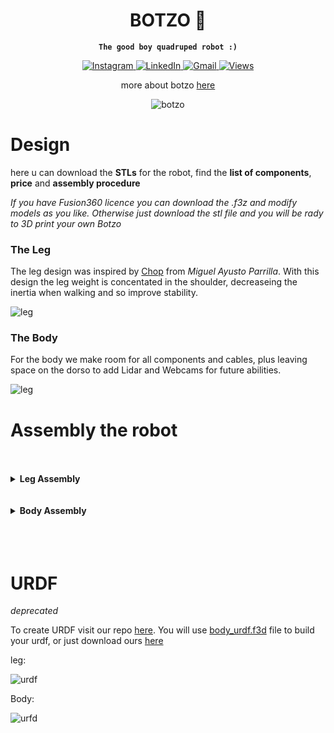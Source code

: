 <div align="center">
<h1>BOTZO 🐾</h1>

**`The good boy quadruped robot :)`**

<p align="center">
    <a href="https://www.instagram.com/botzo.ie/" target="_blank" rel="noopener noreferrer">
        <img alt="Instagram" src="https://img.shields.io/badge/Instagram-%232C3454.svg?style=for-the-badge&logo=Instagram&logoColor=white" />
    </a>
    <a href="" target="_blank" rel="noopener noreferrer">
        <img alt="LinkedIn" src="https://img.shields.io/badge/Youtube-%232C3454.svg?style=for-the-badge&logo=Youtube&logoColor=white" />
    </a>
    <a href="mailto:botzoteam@gmail.com">
        <img alt="Gmail" src="https://img.shields.io/badge/Gmail-2c3454?style=for-the-badge&logo=gmail&logoColor=white" />
    </a>
    <a href="">
        <img alt="Views" src="https://komarev.com/ghpvc/?username=botzo&color=blue&style=for-the-badge&abbreviated=true" />
    </a>

more about botzo [here](https://github.com/IERoboticsAILab/botzo)

![botzo](https://github.com/botzo-team/our_images_and_videos/blob/main/botzo_new_final_design.png)

</p>
</div>



# Design
here u can download the **STLs** for the robot, find the **list of components**, **price** and **assembly procedure**

_If you have Fusion360 licence you can download the .f3z and modify models as you like. Otherwise just download the stl file and you will be rady to 3D print your own Botzo_


### The Leg

The leg design was inspired by [Chop](https://hackaday.io/project/171456-diy-hobby-servos-quadruped-robot/details) from _Miguel Ayusto Parrilla_. With this design the leg weight is concentated in the shoulder, decreaseing the inertia when walking and so improve stability.

![leg](https://github.com/botzo-team/our_images_and_videos/blob/main/FULL_LEG.gif)


### The Body

For the body we make room for all components and cables, plus leaving space on the dorso to add Lidar and Webcams for future abilities.

![leg](https://github.com/botzo-team/our_images_and_videos/blob/main/animation_new_final_body.gif)

# Assembly the robot

<br>
<br>

<details>
  <summary><strong>Leg Assembly</strong></summary>

![leg](https://github.com/botzo-team/our_images_and_videos/blob/main/assemble_one_leg_timelapse.gif)

</details>

<br>
<br>

<details>
  <summary><strong>Body Assembly</strong></summary>

_commin soon_

</details>

<br>
<br>
<br>

# URDF

_deprecated_

To create URDF visit our repo [here](https://github.com/botzo-team/create_URDF).
You will use [body_urdf.f3d](https://github.com/botzo-team/STL_files/blob/main/URDF%20file/body_urdf.f3d) file to build your urdf, or just download ours [here](https://github.com/IERoboticsAILab/botzo_STLs/tree/main/URDF%20file)

leg:

![urdf](https://github.com/botzo-team/our_images_and_videos/blob/main/urdf_leg.png)

Body:

![urfd](https://github.com/botzo-team/our_images_and_videos/blob/main/urdf_body.png)